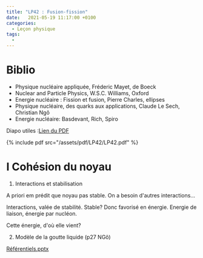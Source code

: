 ```yaml
---
title: "LP42 : Fusion-fission"
date:   2021-05-19 11:17:00 +0100
categories:
  - Leçon physique
tags:
  - 
---
```


# Biblio
- Physique nucléaire appliquée, Fréderic Mayet, de Boeck
- Nuclear and Particle Physics, W.S.C. Williams, Oxford
- Energie nucléaire : Fission et fusion, Pierre Charles, ellipses
- Physique nucléaire, des quarks aux applications, Claude Le Sech, Christian Ngô
- Energie nucléaire: Basdevant, Rich, Spiro

Diapo utiles :[Lien du PDF](/assets/pdf/LP42/LP42.pdf)

{% include pdf src="/assets/pdf/LP42/LP42.pdf" %}

# I Cohésion du noyau
1) Interactions et stabilisation

A priori em prédit que noyau pas stable. On a besoin d'autres interactions...

Interactions, valée de stabilité. Stable? Donc favorisé en énergie.  Energie de liaison, énergie par nucléon.

Cette énergie, d'où elle vient?

2) Modèle de la goutte liquide (p27 NGô)

[Référentiels.pptx](https://github.com/aure00/aure00.github.io/files/6508831/Referentiels.pptx)
